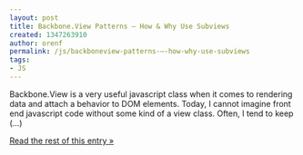 ```yaml
---
layout: post
title: Backbone.View Patterns – How & Why Use Subviews
created: 1347263910
author: orenf
permalink: /js/backboneview-patterns-–-how-why-use-subviews
tags:
- JS
---
```

Backbone.View is a very useful javascript class when it comes to rendering data and attach a behavior to DOM elements. Today, I cannot imagine front end javascript code without some kind of a view class. Often, I tend to keep (…)</p><p><a href="http://orizens.com/wp/topics/backbone-view-patterns-how-why-to-use-subviews/">Read the rest of this entry »</a></p>
